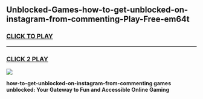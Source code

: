 
## Unblocked-Games-how-to-get-unblocked-on-instagram-from-commenting-Play-Free-em64t
<h3>
<a href="https://premium76.site?title=how-to-get-unblocked-on-instagram-from-commenting&ref=21A">CLICK TO PLAY</a></h3>
<hr>

<h3>
<a href="https://premium76.site?title=how-to-get-unblocked-on-instagram-from-commenting&ref=21A">CLICK 2 PLAY</a>
  
</h3>

<a href="https://premium76.site?title=how-to-get-unblocked-on-instagram-from-commenting&ref=21A"><img src="https://clearcache.store/games.png"></a>


**how-to-get-unblocked-on-instagram-from-commenting games unblocked: Your Gateway to Fun and Accessible Online Gaming**

